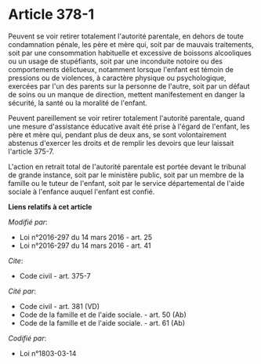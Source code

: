 # Article 378-1

Peuvent se voir retirer totalement l'autorité parentale, en dehors de toute condamnation pénale, les père et mère qui, soit
par de mauvais traitements, soit par une consommation habituelle et excessive de boissons alcooliques ou un usage de
stupéfiants, soit par une inconduite notoire ou des comportements délictueux, notamment lorsque l'enfant est témoin de
pressions ou de violences, à caractère physique ou psychologique, exercées par l'un des parents sur la personne de l'autre,
soit par un défaut de soins ou un manque de direction, mettent manifestement en danger la sécurité, la santé ou la moralité
de l'enfant. 

Peuvent pareillement se voir retirer totalement l'autorité parentale, quand une mesure d'assistance éducative avait été prise
à l'égard de l'enfant, les père et mère qui, pendant plus de deux ans, se sont volontairement abstenus d'exercer les droits
et de remplir les devoirs que leur laissait l'article 375-7.

L'action en retrait total de l'autorité parentale est portée devant le tribunal de grande instance, soit par le ministère
public, soit par un membre de la famille ou le tuteur de l'enfant, soit par le service départemental de l'aide sociale à
l'enfance auquel l'enfant est confié.

**Liens relatifs à cet article**

_Modifié par_:

  - Loi n°2016-297 du 14 mars 2016 - art. 25
  - Loi n°2016-297 du 14 mars 2016 - art. 41

_Cite_:

  - Code civil - art. 375-7

_Cité par_:

  - Code civil - art. 381 (VD)
  - Code de la famille et de l'aide sociale. - art. 50 (Ab)
  - Code de la famille et de l'aide sociale. - art. 61 (Ab)

_Codifié par_:

  - Loi n°1803-03-14
